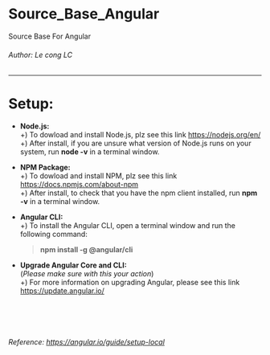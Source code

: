 # Source_Base_Angular

Source Base For Angular

###### Author: Le cong LC

---

# Setup:

-   **Node.js:** <br>
    +) To dowload and install Node.js, plz see this link https://nodejs.org/en/ <br>
    +) After install, if you are unsure what version of Node.js runs on your system, run **node -v** in a terminal window.

-   **NPM Package:** <br>
    +) To dowload and install NPM, plz see this link https://docs.npmjs.com/about-npm <br>
    +) After install, to check that you have the npm client installed, run **npm -v** in a terminal window.

-   **Angular CLI:** <br>
    +) To install the Angular CLI, open a terminal window and run the following command: <br>

    > **npm install -g @angular/cli**

-   **Upgrade Angular Core and CLI:** <br>
    (_Please make sure with this your action_) <br>
    +) For more information on upgrading Angular, please see this link https://update.angular.io/

<br>
<br>
<br>

###### Reference: https://angular.io/guide/setup-local
